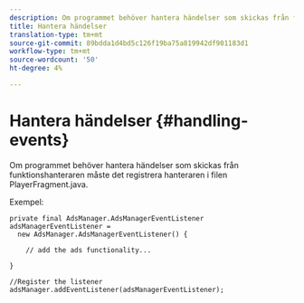 ```yaml
---
description: Om programmet behöver hantera händelser som skickas från funktionshanteraren måste det registrera hanteraren i filen PlayerFragment.java.
title: Hantera händelser
translation-type: tm+mt
source-git-commit: 89bdda1d4bd5c126f19ba75a819942df901183d1
workflow-type: tm+mt
source-wordcount: '50'
ht-degree: 4%

---
```



# Hantera händelser {#handling-events}

Om programmet behöver hantera händelser som skickas från funktionshanteraren måste det registrera hanteraren i filen PlayerFragment.java.

Exempel:

```
private final AdsManager.AdsManagerEventListener adsManagerEventListener =  
  new AdsManager.AdsManagerEventListener() { 
 
    // add the ads functionality... 
 
} 
 
//Register the listener 
adsManager.addEventListener(adsManagerEventListener);
```
